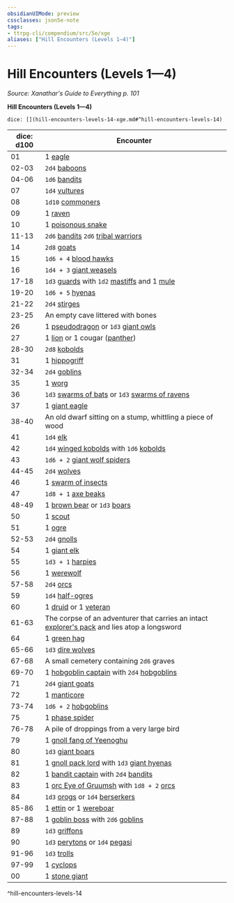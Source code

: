 ```yaml
---
obsidianUIMode: preview
cssclasses: json5e-note
tags:
- ttrpg-cli/compendium/src/5e/xge
aliases: ["Hill Encounters (Levels 1—4)"]
---
```

# Hill Encounters (Levels 1—4)
*Source: Xanathar's Guide to Everything p. 101* 

**Hill Encounters (Levels 1—4)**

`dice: [](hill-encounters-levels-14-xge.md#^hill-encounters-levels-14)`

| dice: d100 | Encounter |
|------------|-----------|
| 01 | 1 [eagle](2-Mechanics/CLI/bestiary/beast/eagle-xmm.md) |
| 02-03 | `2d4` [baboons](2-Mechanics/CLI/bestiary/beast/baboon-xmm.md) |
| 04-06 | `1d6` [bandits](2-Mechanics/CLI/bestiary/humanoid/bandit-xmm.md) |
| 07 | `1d4` [vultures](2-Mechanics/CLI/bestiary/beast/vulture-xmm.md) |
| 08 | `1d10` [commoners](2-Mechanics/CLI/bestiary/humanoid/commoner-xmm.md) |
| 09 | 1 [raven](2-Mechanics/CLI/bestiary/beast/raven-xmm.md) |
| 10 | 1 [poisonous snake](2-Mechanics/CLI/bestiary/beast/venomous-snake-xmm.md) |
| 11-13 | `2d6` [bandits](2-Mechanics/CLI/bestiary/humanoid/bandit-xmm.md) `2d6` [tribal warriors](2-Mechanics/CLI/bestiary/humanoid/warrior-infantry-xmm.md) |
| 14 | `2d8` [goats](2-Mechanics/CLI/bestiary/beast/goat-xmm.md) |
| 15 | `1d6 + 4` [blood hawks](2-Mechanics/CLI/bestiary/beast/blood-hawk-xmm.md) |
| 16 | `1d4 + 3` [giant weasels](2-Mechanics/CLI/bestiary/beast/giant-weasel-xmm.md) |
| 17-18 | `1d3` [guards](2-Mechanics/CLI/bestiary/humanoid/guard-xmm.md) with `1d2` [mastiffs](2-Mechanics/CLI/bestiary/beast/mastiff-xmm.md) and 1 [mule](2-Mechanics/CLI/bestiary/beast/mule-xmm.md) |
| 19-20 | `1d6 + 5` [hyenas](2-Mechanics/CLI/bestiary/beast/hyena-xmm.md) |
| 21-22 | `2d4` [stirges](2-Mechanics/CLI/bestiary/monstrosity/stirge-xmm.md) |
| 23-25 | An empty cave littered with bones |
| 26 | 1 [pseudodragon](2-Mechanics/CLI/bestiary/dragon/pseudodragon-xmm.md) or `1d3` [giant owls](2-Mechanics/CLI/bestiary/celestial/giant-owl-xmm.md) |
| 27 | 1 [lion](2-Mechanics/CLI/bestiary/beast/lion-xmm.md) or 1 cougar ([panther](2-Mechanics/CLI/bestiary/beast/panther-xmm.md)) |
| 28-30 | `2d8` [kobolds](2-Mechanics/CLI/bestiary/dragon/kobold-warrior-xmm.md) |
| 31 | 1 [hippogriff](2-Mechanics/CLI/bestiary/monstrosity/hippogriff-xmm.md) |
| 32-34 | `2d4` [goblins](2-Mechanics/CLI/bestiary/fey/goblin-warrior-xmm.md) |
| 35 | 1 [worg](2-Mechanics/CLI/bestiary/fey/worg-xmm.md) |
| 36 | `1d3` [swarms of bats](2-Mechanics/CLI/bestiary/beast/swarm-of-bats-xmm.md) or `1d3` [swarms of ravens](2-Mechanics/CLI/bestiary/beast/swarm-of-ravens-xmm.md) |
| 37 | 1 [giant eagle](2-Mechanics/CLI/bestiary/celestial/giant-eagle-xmm.md) |
| 38-40 | An old dwarf sitting on a stump, whittling a piece of wood |
| 41 | `1d4` [elk](2-Mechanics/CLI/bestiary/beast/elk-xmm.md) |
| 42 | `1d4` [winged kobolds](2-Mechanics/CLI/bestiary/dragon/winged-kobold-xmm.md) with `1d6` [kobolds](2-Mechanics/CLI/bestiary/dragon/kobold-warrior-xmm.md) |
| 43 | `1d6 + 2` [giant wolf spiders](2-Mechanics/CLI/bestiary/beast/giant-wolf-spider-xmm.md) |
| 44-45 | `2d4` [wolves](2-Mechanics/CLI/bestiary/beast/wolf-xmm.md) |
| 46 | 1 [swarm of insects](2-Mechanics/CLI/bestiary/beast/swarm-of-insects-xmm.md) |
| 47 | `1d8 + 1` [axe beaks](2-Mechanics/CLI/bestiary/monstrosity/axe-beak-xmm.md) |
| 48-49 | 1 [brown bear](2-Mechanics/CLI/bestiary/beast/brown-bear-xmm.md) or `1d3` [boars](2-Mechanics/CLI/bestiary/beast/boar-xmm.md) |
| 50 | 1 [scout](2-Mechanics/CLI/bestiary/humanoid/scout-xmm.md) |
| 51 | 1 [ogre](2-Mechanics/CLI/bestiary/giant/ogre-xmm.md) |
| 52-53 | `2d4` [gnolls](2-Mechanics/CLI/bestiary/fiend/gnoll-warrior-xmm.md) |
| 54 | 1 [giant elk](2-Mechanics/CLI/bestiary/celestial/giant-elk-xmm.md) |
| 55 | `1d3 + 1` [harpies](2-Mechanics/CLI/bestiary/monstrosity/harpy-xmm.md) |
| 56 | 1 [werewolf](2-Mechanics/CLI/bestiary/monstrosity/werewolf-xmm.md) |
| 57-58 | `2d4` [orcs](2-Mechanics/CLI/bestiary/humanoid/tough-xmm.md) |
| 59 | `1d4` [half-ogres](2-Mechanics/CLI/bestiary/giant/ogrillon-ogre-xmm.md) |
| 60 | 1 [druid](2-Mechanics/CLI/bestiary/humanoid/druid-xmm.md) or 1 [veteran](2-Mechanics/CLI/bestiary/humanoid/warrior-veteran-xmm.md) |
| 61-63 | The corpse of an adventurer that carries an intact [explorer's pack](2-Mechanics/CLI/items/explorers-pack-xphb.md) and lies atop a longsword |
| 64 | 1 [green hag](2-Mechanics/CLI/bestiary/fey/green-hag-xmm.md) |
| 65-66 | `1d3` [dire wolves](2-Mechanics/CLI/bestiary/beast/dire-wolf-xmm.md) |
| 67-68 | A small cemetery containing `2d6` graves |
| 69-70 | 1 [hobgoblin captain](2-Mechanics/CLI/bestiary/fey/hobgoblin-captain-xmm.md) with `2d4` [hobgoblins](2-Mechanics/CLI/bestiary/fey/hobgoblin-warrior-xmm.md) |
| 71 | `2d4` [giant goats](2-Mechanics/CLI/bestiary/beast/giant-goat-xmm.md) |
| 72 | 1 [manticore](2-Mechanics/CLI/bestiary/monstrosity/manticore-xmm.md) |
| 73-74 | `1d6 + 2` [hobgoblins](2-Mechanics/CLI/bestiary/fey/hobgoblin-warrior-xmm.md) |
| 75 | 1 [phase spider](2-Mechanics/CLI/bestiary/monstrosity/phase-spider-xmm.md) |
| 76-78 | A pile of droppings from a very large bird |
| 79 | 1 [gnoll fang of Yeenoghu](2-Mechanics/CLI/bestiary/fiend/gnoll-fang-of-yeenoghu-xmm.md) |
| 80 | `1d3` [giant boars](2-Mechanics/CLI/bestiary/beast/giant-boar-xmm.md) |
| 81 | 1 [gnoll pack lord](2-Mechanics/CLI/bestiary/fiend/gnoll-pack-lord-xmm.md) with `1d3` [giant hyenas](2-Mechanics/CLI/bestiary/beast/giant-hyena-xmm.md) |
| 82 | 1 [bandit captain](2-Mechanics/CLI/bestiary/humanoid/bandit-captain-xmm.md) with `2d4` [bandits](2-Mechanics/CLI/bestiary/humanoid/bandit-xmm.md) |
| 83 | 1 [orc Eye of Gruumsh](2-Mechanics/CLI/bestiary/humanoid/cultist-fanatic-xmm.md) with `1d8 + 2` [orcs](2-Mechanics/CLI/bestiary/humanoid/tough-xmm.md) |
| 84 | `1d3` [orogs](2-Mechanics/CLI/bestiary/humanoid/berserker-xmm.md) or `1d4` [berserkers](2-Mechanics/CLI/bestiary/humanoid/berserker-xmm.md) |
| 85-86 | 1 [ettin](2-Mechanics/CLI/bestiary/giant/ettin-xmm.md) or 1 [wereboar](2-Mechanics/CLI/bestiary/monstrosity/wereboar-xmm.md) |
| 87-88 | 1 [goblin boss](2-Mechanics/CLI/bestiary/fey/goblin-boss-xmm.md) with `2d6` [goblins](2-Mechanics/CLI/bestiary/fey/goblin-warrior-xmm.md) |
| 89 | `1d3` [griffons](2-Mechanics/CLI/bestiary/monstrosity/griffon-xmm.md) |
| 90 | `1d3` [perytons](2-Mechanics/CLI/bestiary/monstrosity/peryton-xmm.md) or `1d4` [pegasi](2-Mechanics/CLI/bestiary/celestial/pegasus-xmm.md) |
| 91-96 | `1d3` [trolls](2-Mechanics/CLI/bestiary/giant/troll-xmm.md) |
| 97-99 | 1 [cyclops](2-Mechanics/CLI/bestiary/giant/cyclops-sentry-xmm.md) |
| 00 | 1 [stone giant](2-Mechanics/CLI/bestiary/giant/stone-giant-xmm.md) |
^hill-encounters-levels-14